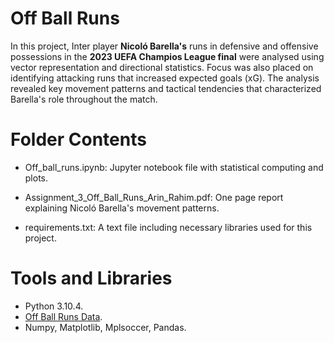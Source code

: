 # Off Ball Runs
In this project, Inter player **Nicoló Barella's** runs in defensive and offensive possessions in the **2023 UEFA Champios League final** were analysed using vector representation and directional statistics. Focus was also placed on identifying attacking runs that increased expected goals (xG). The analysis revealed key movement patterns and tactical tendencies that characterized Barella's role throughout the match. 

# Folder Contents 
- Off_ball_runs.ipynb: Jupyter notebook file with statistical computing and plots.
  
- Assignment_3_Off_Ball_Runs_Arin_Rahim.pdf: One page report explaining Nicoló Barella's movement patterns.
  
- requirements.txt: A text file including necessary libraries used for this project.

# Tools and Libraries 
- Python 3.10.4.
- [Off Ball Runs Data](https://github.com/twelvefootball/twelve-respovision-CL-final).
- Numpy, Matplotlib, Mplsoccer, Pandas. 
